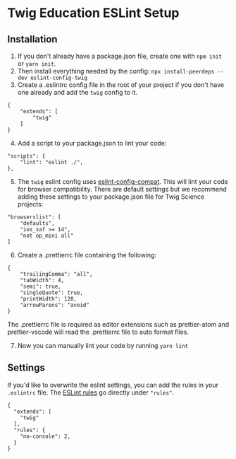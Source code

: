 # Twig Education ESLint Setup

## Installation

1. If you don't already have a package.json file, create one with `npm init` or `yarn init`.
2. Then install everything needed by the config:
`npx install-peerdeps --dev eslint-config-twig`
3. Create a .eslintrc config file in the root of your project if you don't have one already and add the `twig` config to it.

```
{
    "extends": [
        "twig"
    ]
}
```

4. Add a script to your package.json to lint your code:

```
"scripts": {
    "lint": "eslint ./",
},
```

5. The `twig` eslint config uses [eslint-config-compat](https://www.npmjs.com/package/eslint-plugin-compat). This will lint your code for browser compatibility. There are default settings but we recommend adding these settings to your package.json file for Twig Science projects:

```
"browserslist": [
    "defaults",
    "ios_saf >= 14",
    "not op_mini all"
]
```

6. Create a .prettierrc file containing the following:

```
{
    "trailingComma": "all",
    "tabWidth": 4,
    "semi": true,
    "singleQuote": true,
    "printWidth": 120,
    "arrowParens": "avoid"
}
```

The .prettierrc file is required as editor extensions such as prettier-atom and prettier-vscode will read the .prettierrc file to auto format files.

7. Now you can manually lint your code by running `yarn lint`

## Settings

If you'd like to overwrite the eslint settings, you can add the rules in your `.eslintrc` file. The [ESLint rules](https://eslint.org/docs/rules/) go directly under `"rules"`.

```
{
  "extends": [
    "twig"
  ],
  "rules": {
    "no-console": 2,
  }
}
```
